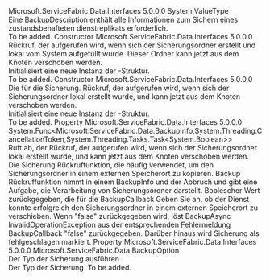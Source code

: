 <Type Name="BackupDescription" FullName="Microsoft.ServiceFabric.Data.BackupDescription">
  <TypeSignature Language="C#" Value="public struct BackupDescription" />
  <TypeSignature Language="ILAsm" Value=".class public sequential ansi sealed beforefieldinit BackupDescription extends System.ValueType" />
  <TypeSignature Language="DocId" Value="T:Microsoft.ServiceFabric.Data.BackupDescription" />
  <TypeSignature Language="VB.NET" Value="Public Structure BackupDescription" />
  <TypeSignature Language="F#" Value="type BackupDescription = struct" />
  <AssemblyInfo>
    <AssemblyName>Microsoft.ServiceFabric.Data.Interfaces</AssemblyName>
    <AssemblyVersion>5.0.0.0</AssemblyVersion>
  </AssemblyInfo>
  <Base>
    <BaseTypeName>System.ValueType</BaseTypeName>
  </Base>
  <Interfaces />
  <Docs>
    <summary>
            Eine BackupDescription enthält alle Informationen zum Sichern eines zustandsbehafteten dienstreplikats erforderlich. 
            </summary>
    <remarks>To be added.</remarks>
  </Docs>
  <Members>
    <Member MemberName=".ctor">
      <MemberSignature Language="C#" Value="public BackupDescription (Func&lt;Microsoft.ServiceFabric.Data.BackupInfo,System.Threading.CancellationToken,System.Threading.Tasks.Task&lt;bool&gt;&gt; backupCallback);" />
      <MemberSignature Language="ILAsm" Value=".method public hidebysig specialname rtspecialname instance void .ctor(class System.Func`3&lt;class Microsoft.ServiceFabric.Data.BackupInfo, valuetype System.Threading.CancellationToken, class System.Threading.Tasks.Task`1&lt;bool&gt;&gt; backupCallback) cil managed" />
      <MemberSignature Language="DocId" Value="M:Microsoft.ServiceFabric.Data.BackupDescription.#ctor(System.Func{Microsoft.ServiceFabric.Data.BackupInfo,System.Threading.CancellationToken,System.Threading.Tasks.Task{System.Boolean}})" />
      <MemberSignature Language="VB.NET" Value="Public Sub New (backupCallback As Func(Of BackupInfo, CancellationToken, Task(Of Boolean)))" />
      <MemberSignature Language="F#" Value="new Microsoft.ServiceFabric.Data.BackupDescription : Func&lt;Microsoft.ServiceFabric.Data.BackupInfo, System.Threading.CancellationToken, System.Threading.Tasks.Task&lt;bool&gt;&gt; -&gt; Microsoft.ServiceFabric.Data.BackupDescription" Usage="new Microsoft.ServiceFabric.Data.BackupDescription backupCallback" />
      <MemberType>Constructor</MemberType>
      <AssemblyInfo>
        <AssemblyName>Microsoft.ServiceFabric.Data.Interfaces</AssemblyName>
        <AssemblyVersion>5.0.0.0</AssemblyVersion>
      </AssemblyInfo>
      <Parameters>
        <Parameter Name="backupCallback" Type="System.Func&lt;Microsoft.ServiceFabric.Data.BackupInfo,System.Threading.CancellationToken,System.Threading.Tasks.Task&lt;System.Boolean&gt;&gt;" />
      </Parameters>
      <Docs>
        <param name="backupCallback">
            Rückruf, der aufgerufen wird, wenn sich der Sicherungsordner erstellt und lokal vom System aufgefüllt wurde. Dieser Ordner kann jetzt aus dem Knoten verschoben werden.
            </param>
        <summary>
            Initialisiert eine neue Instanz der <cref name="BackupDescription" />-Struktur.
            </summary>
        <remarks>To be added.</remarks>
      </Docs>
    </Member>
    <Member MemberName=".ctor">
      <MemberSignature Language="C#" Value="public BackupDescription (Microsoft.ServiceFabric.Data.BackupOption option, Func&lt;Microsoft.ServiceFabric.Data.BackupInfo,System.Threading.CancellationToken,System.Threading.Tasks.Task&lt;bool&gt;&gt; backupCallback);" />
      <MemberSignature Language="ILAsm" Value=".method public hidebysig specialname rtspecialname instance void .ctor(valuetype Microsoft.ServiceFabric.Data.BackupOption option, class System.Func`3&lt;class Microsoft.ServiceFabric.Data.BackupInfo, valuetype System.Threading.CancellationToken, class System.Threading.Tasks.Task`1&lt;bool&gt;&gt; backupCallback) cil managed" />
      <MemberSignature Language="DocId" Value="M:Microsoft.ServiceFabric.Data.BackupDescription.#ctor(Microsoft.ServiceFabric.Data.BackupOption,System.Func{Microsoft.ServiceFabric.Data.BackupInfo,System.Threading.CancellationToken,System.Threading.Tasks.Task{System.Boolean}})" />
      <MemberSignature Language="VB.NET" Value="Public Sub New (option As BackupOption, backupCallback As Func(Of BackupInfo, CancellationToken, Task(Of Boolean)))" />
      <MemberSignature Language="F#" Value="new Microsoft.ServiceFabric.Data.BackupDescription : Microsoft.ServiceFabric.Data.BackupOption * Func&lt;Microsoft.ServiceFabric.Data.BackupInfo, System.Threading.CancellationToken, System.Threading.Tasks.Task&lt;bool&gt;&gt; -&gt; Microsoft.ServiceFabric.Data.BackupDescription" Usage="new Microsoft.ServiceFabric.Data.BackupDescription (option, backupCallback)" />
      <MemberType>Constructor</MemberType>
      <AssemblyInfo>
        <AssemblyName>Microsoft.ServiceFabric.Data.Interfaces</AssemblyName>
        <AssemblyVersion>5.0.0.0</AssemblyVersion>
      </AssemblyInfo>
      <Parameters>
        <Parameter Name="option" Type="Microsoft.ServiceFabric.Data.BackupOption" />
        <Parameter Name="backupCallback" Type="System.Func&lt;Microsoft.ServiceFabric.Data.BackupInfo,System.Threading.CancellationToken,System.Threading.Tasks.Task&lt;System.Boolean&gt;&gt;" />
      </Parameters>
      <Docs>
        <param name="option">
            Die <cref name="BackupOption" /> für die Sicherung.
            </param>
        <param name="backupCallback">
            Rückruf, der aufgerufen wird, wenn sich der Sicherungsordner lokal erstellt wurde, und kann jetzt aus dem Knoten verschoben werden.
            </param>
        <summary>
            Initialisiert eine neue Instanz der <cref name="BackupDescription" />-Struktur.
            </summary>
        <remarks>To be added.</remarks>
      </Docs>
    </Member>
    <Member MemberName="BackupCallback">
      <MemberSignature Language="C#" Value="public Func&lt;Microsoft.ServiceFabric.Data.BackupInfo,System.Threading.CancellationToken,System.Threading.Tasks.Task&lt;bool&gt;&gt; BackupCallback { get; }" />
      <MemberSignature Language="ILAsm" Value=".property instance class System.Func`3&lt;class Microsoft.ServiceFabric.Data.BackupInfo, valuetype System.Threading.CancellationToken, class System.Threading.Tasks.Task`1&lt;bool&gt;&gt; BackupCallback" />
      <MemberSignature Language="DocId" Value="P:Microsoft.ServiceFabric.Data.BackupDescription.BackupCallback" />
      <MemberSignature Language="VB.NET" Value="Public ReadOnly Property BackupCallback As Func(Of BackupInfo, CancellationToken, Task(Of Boolean))" />
      <MemberSignature Language="F#" Value="member this.BackupCallback : Func&lt;Microsoft.ServiceFabric.Data.BackupInfo, System.Threading.CancellationToken, System.Threading.Tasks.Task&lt;bool&gt;&gt;" Usage="Microsoft.ServiceFabric.Data.BackupDescription.BackupCallback" />
      <MemberType>Property</MemberType>
      <AssemblyInfo>
        <AssemblyName>Microsoft.ServiceFabric.Data.Interfaces</AssemblyName>
        <AssemblyVersion>5.0.0.0</AssemblyVersion>
      </AssemblyInfo>
      <ReturnValue>
        <ReturnType>System.Func&lt;Microsoft.ServiceFabric.Data.BackupInfo,System.Threading.CancellationToken,System.Threading.Tasks.Task&lt;System.Boolean&gt;&gt;</ReturnType>
      </ReturnValue>
      <Docs>
        <summary>
            Ruft ab, der Rückruf, der aufgerufen wird, wenn sich der Sicherungsordner lokal erstellt wurde, und kann jetzt aus dem Knoten verschoben werden.
            </summary>
        <value>
            Die Sicherung Rückruffunktion, die häufig verwendet, um den Sicherungsordner in einem externen Speicherort zu kopieren.
            </value>
        <remarks>
            Backup Rückruffunktion nimmt in einem BackupInfo und der Abbruch und gibt eine Aufgabe, die Verarbeitung von Sicherungsordner darstellt.
            Boolescher Wert zurückgegeben, die für die BackupCallback Geben Sie an, ob der Dienst konnte erfolgreich den Sicherungsordner in einem externen Speicherort zu verschieben.
            Wenn "false" zurückgegeben wird, löst BackupAsync InvalidOperationException aus der entsprechenden Fehlermeldung BackupCallback "false" zurückgegeben.
            Darüber hinaus wird Sicherung als fehlgeschlagen markiert.
            </remarks>
      </Docs>
    </Member>
    <Member MemberName="Option">
      <MemberSignature Language="C#" Value="public Microsoft.ServiceFabric.Data.BackupOption Option { get; }" />
      <MemberSignature Language="ILAsm" Value=".property instance valuetype Microsoft.ServiceFabric.Data.BackupOption Option" />
      <MemberSignature Language="DocId" Value="P:Microsoft.ServiceFabric.Data.BackupDescription.Option" />
      <MemberSignature Language="VB.NET" Value="Public ReadOnly Property Option As BackupOption" />
      <MemberSignature Language="F#" Value="member this.Option : Microsoft.ServiceFabric.Data.BackupOption" Usage="Microsoft.ServiceFabric.Data.BackupDescription.Option" />
      <MemberType>Property</MemberType>
      <AssemblyInfo>
        <AssemblyName>Microsoft.ServiceFabric.Data.Interfaces</AssemblyName>
        <AssemblyVersion>5.0.0.0</AssemblyVersion>
      </AssemblyInfo>
      <ReturnValue>
        <ReturnType>Microsoft.ServiceFabric.Data.BackupOption</ReturnType>
      </ReturnValue>
      <Docs>
        <summary>
            Der Typ der Sicherung ausführen.
            </summary>
        <value>
            Der Typ der Sicherung.
            </value>
        <remarks>To be added.</remarks>
      </Docs>
    </Member>
  </Members>
</Type>